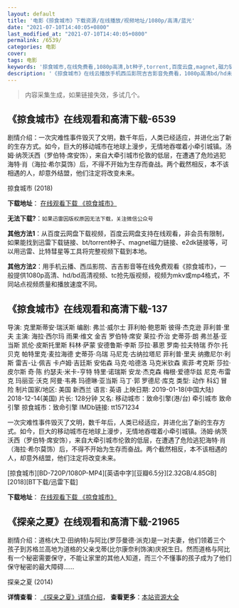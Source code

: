 ```yaml
---
layout: default
title: '电影《掠食城市》下载资源/在线播放/视频地址/1080p/高清/蓝光'
date: "2021-07-10T14:40:05+0800"
last_modified_at: "2021-07-10T14:40:05+0800"
permalink: /6539/
categories: 电影
cover:
tags: 电影
keywords: '掠食城市,在线免费看,1080p高清,bt种子,torrent,百度云盘,magnet,磁力链,迅雷下载资源'
description: '《掠食城市》在线云播放手机西瓜影院吉吉影音免费看，1080p高清bd/hd未删减完整版和tc抢先枪版，mkv/mp4格式，附带bt/torrent种子、magnet/磁力链、百度云盘、网盘资源迅雷下载链接'
---
```


>内容采集生成，如果链接失效，多试几个。


## 《掠食城市》在线观看和高清下载-6539

剧情介绍：一次灾难性事件毁灭了文明，数千年后，人类已经适应，并进化出了新的生存方式。如今，巨大的移动城市在地球上漫步，无情地吞噬着小牵引城镇。汤姆·纳茨沃西（罗伯特·席安饰），来自大牵引城市伦敦的低层，在遭遇了危险逃犯海特·肖（海拉·希尔莫饰）后，不得不开始为生存而奋战。两个截然相反，本不该相遇的人，却意外结盟，他们注定将改变未来。


掠食城市 (2018)

**下载地址**： [在线观看下载 《掠食城市》](https://www.btbtdy.me/btdy/dy14438.html) 


**无法下载?**：`如果迅雷因版权原因无法下载，关注微信公众号 `

**其他方法1**：从百度云网盘下载视频，百度云网盘支持在线观看，非会员有限制，如果能找到迅雷下载链接、bt/torrent种子、magnet磁力链接、e2dk链接等，可以用迅雷、比特彗星等工具将完整视频下载到本地。

**其他方法2**：用手机云播、西瓜影院、吉吉影音等在线免费观看《掠食城市》，一般提供1080p高清、hd/bd高清视频、tc抢先版视频，视频为mkv或mp4格式，不同站点视频质量和播放速度不同。


## 《掠食城市》在线观看和高清下载-137

导演: 克里斯蒂安·瑞沃斯 编剧: 弗兰·威尔士 菲利帕·鲍恩斯 彼得·杰克逊 菲利普·里夫 主演: 海拉·西尔玛 雨果·维文 金吉 罗伯特·席安 莱拉·乔治 史蒂芬·朗 弗兰基·亚当斯 凯伦·皮斯托里斯 科林·萨蒙 安德鲁斯·李斯 莎拉·慕恩 罗南·拉夫特瑞 乔尔·托贝克 帕特里克·麦拉海德 史蒂芬·乌瑞 马尼克·古纳拉塔尼 菲利普·里夫 纳撒尼尔·利斯 雷吉-让·佩吉 卡卢姆·吉廷斯 安佑森 马克·哈德洛 马克米钦森 索菲·考克斯 莎拉·皮尔斯 奇·陈 约瑟夫·米卡-亨特 特里·诺瑞斯 安龙·杰克森 梅根·爱德华兹 尼克·布雷克 玛丽亚·沃克 阿曼·韦弗 玛德琳·亚当斯 马丁·郭 罗德尼·库克 类型: 动作 科幻 冒险 制片国家/地区: 美国 新西兰 语言: 英语 上映日期: 2019-01-18(中国大陆) 2018-12-14(美国) 片长: 128分钟 又名: 移动城市：致命引擎(港/台) 牵引城市 致命引擎 掠食城市：致命引擎 IMDb链接: tt1571234

一次灾难性事件毁灭了文明，数千年后，人类已经适应，并进化出了新的生存方式。如今，巨大的移动城市在地球上漫步，无情地吞噬着小牵引城镇。汤姆·纳茨沃西（罗伯特·席安饰），来自大牵引城市伦敦的低层，在遭遇了危险逃犯海特·肖（海拉·希尔莫饰）后，不得不开始为生存而奋战。两个截然相反，本不该相遇的人，却意外结盟，他们注定将改变未来。


[掠食城市][BD-720P/1080P-MP4][英语中字][豆瓣6.5分][2.32GB/4.85GB][2018][BT下载/迅雷下载]

**下载地址**： [在线观看下载 《掠食城市》](https://www.btdx8.com/torrent/lscs_2018.html) 


## 《探亲之夏》在线观看和高清下载-21965

剧情介绍：道格(大卫·田纳特)与阿比(罗莎曼德·派克)是一对夫妻，他们领着三个孩子到苏格兰高地为道格的父亲戈蒂(比尔康奈利饰演)庆祝生日。然而道格与阿比有一个秘密需要保守，不能让家里的其他人知道，而三个不懂事的孩子成为了他们保守秘密的最大障碍……


探亲之夏 (2014)

**详情查看**： [《探亲之夏》详情介绍](/movie/21965/)， **查看更多**：[本站资源大全](/movie/t/all/)

